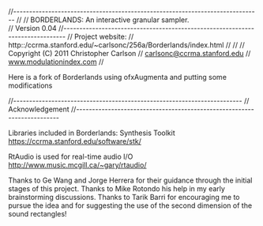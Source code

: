 //------------------------------------------------------------------------------
//
//     BORDERLANDS:  An interactive granular sampler.  
//          Version 0.04
//------------------------------------------------------------------------------
//  Project website:
//     http::/ccrma.stanford.edu/~carlsonc/256a/Borderlands/index.html
//
//
// Copyright (C) 2011  Christopher Carlson
// carlsonc@ccrma.stanford.edu
// www.modulationindex.com
//

Here is a fork of Borderlands using ofxAugmenta and putting some modifications

//------------------------------------------------------------------------
// Acknowledgement
//------------------------------------------------------------------------

Libraries included in Borderlands:
Synthesis Toolkit
https://ccrma.stanford.edu/software/stk/

RtAudio is used for real-time audio I/O
http://www.music.mcgill.ca/~gary/rtaudio/

Thanks to Ge Wang and Jorge Herrera for their guidance through the initial stages
of this project.  Thanks to Mike Rotondo his help in my early brainstorming discussions.
Thanks to Tarik Barri for encouraging me to pursue the idea and for suggesting the 
use of the second dimension of the sound rectangles!
